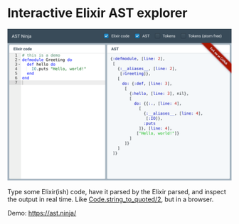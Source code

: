 # Interactive Elixir AST explorer

![AST Ninja screenshot](assets/static/images/ast_ninja_screenshot.png)

Type some Elixir(ish) code, have it parsed by the Elixir parsed, and
inspect the output in real time. Like
[Code.string_to_quoted/2](https://hexdocs.pm/elixir/Code.html#string_to_quoted/2),
but in a browser.

Demo: https://ast.ninja/
